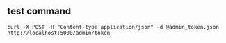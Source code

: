 ## test command

`curl -X POST -H "Content-type:application/json" -d @admin_token.json http://localhost:5000/admin/token`